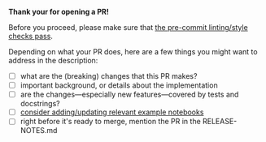 
**Thank your for opening a PR!**

Before you proceed, please make sure that [the pre-commit linting/style checks pass](https://docs.pymc.io/en/latest/contributing/python_style.html).

Depending on what your PR does, here are a few things you might want to address in the description:
+ [ ] what are the (breaking) changes that this PR makes?
+ [ ] important background, or details about the implementation
+ [ ] are the changes—especially new features—covered by tests and docstrings?
+ [ ] [consider adding/updating relevant example notebooks](https://github.com/pymc-devs/pymc-examples)
+ [ ] right before it's ready to merge, mention the PR in the RELEASE-NOTES.md
